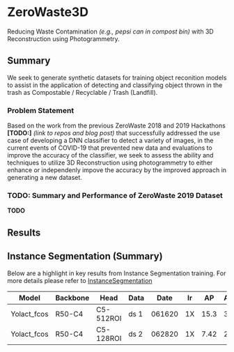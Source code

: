 # ZeroWaste3D
Reducing Waste Contamination _(e.g., pepsi can in compost bin)_ with 3D Reconstruction using Photogrammetry. 


## Summary

We seek to generate synthetic datasets for training object reconition models to assist in the application of detecting and classifying object thrown in the trash as Compostable / Recyclable / Trash (Landfill).


### Problem Statement

Based on the work from the previous ZeroWaste 2018 and 2019 Hackathons __[TODO:]__ _(link to repos and blog post)_ that successfully addressed the use case of developing a DNN classifier to detect a variety of images, in the current events of COVID-19 that prevented new data and evaluations to improve the accuracy of the classifier, we seek to assess the ability and techniques to utilize 3D Reconstruction using photogrammetry to either enhance or independenly impove the accuracy by the improved approach in generating a new dataset. 


### TODO: Summary and Performance of ZeroWaste 2019 Dataset

__TODO__

## Results

## Instance Segmentation (Summary)

Below are a highlight in key results from Instance Segmentation training. For more details please refer to [InstanceSegmentation](InstnaceSegmentation/Data-Processing.md)



| Model       | Backbone | Head      | Data | Date   | lr | AP   | AP50 | AP75 | APs  | APm  | APl  | 
| ----------- | -------- | --------- | ---- | ------ | -- | ---- | ---- | ---- | ---- | ---- | ---- |
| Yolact_fcos | R50-C4   | C5-512ROI | ds 1 | 061620 | 1X | 15.3 | 34.1 | 9.16 | nan  | 25.7 | 14.5 |
| Yolact_fcos | R50-C4   | C5-128ROI | ds 2 | 062820 | 1X | 7.42 | 21.5 | 1.61 | nan  | 31.5 | 7.56 |

